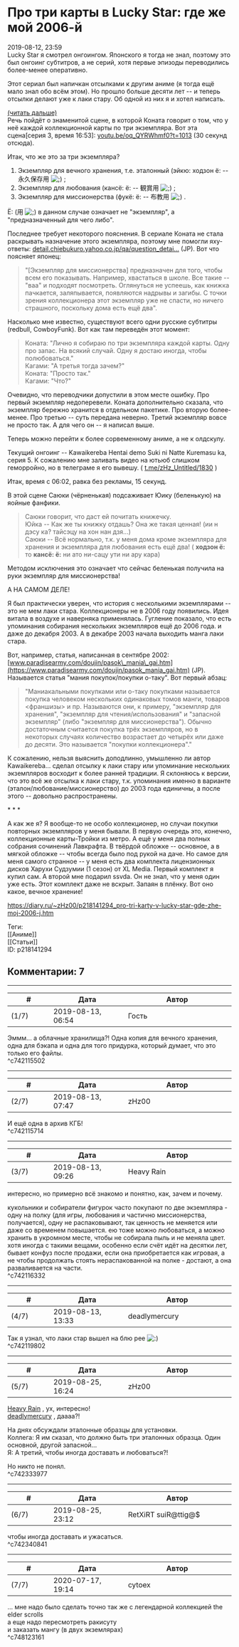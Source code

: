 Про три карты в Lucky Star: где же мой 2006-й
=============================================

  
2019-08-12, 23:59  
 Lucky Star я смотрел онгоингом. Японского я тогда не знал, поэтому это был онгоинг субтитров, а не серий, хотя первые эпизоды переводились более-менее оперативно.   
   
 Этот сериал был напичкан отсылками к другим аниме (я тогда ещё мало знал обо всём этом). Но прошло больше десяти лет -- и теперь отсылки делают уже к лаки стару. Об одной из них я и хотел написать.   
   
  [(читать дальше)](https://zHz00.diary.ru/p218141294.htm?index=1#linkmore218141294m1)      
 Речь пойдёт о знаменитой сцене, в которой Коната говорит о том, что у неё каждой коллекционной карты по три экземпляра. Вот эта сцена[серия 3, время 16:53]:  [youtu.be/oq\_QYRWhmf0?t=1013](https://youtu.be/oq_QYRWhmf0?t=1013)  (30 секунд отсюда).   
   
 Итак, что же это за три экземпляра?   
   
 1. Экземпляр для вечного хранения, т.е. эталонный (эйкю: ходзон ё: -- 永久保存用 ![;)](http://static.diary.ru/picture/1136.gif) ;   
 2. Экземпляр для любования (кансё: ё: -- 観賞用 ![;)](http://static.diary.ru/picture/1136.gif) ;   
 3. Экземпляр для миссионерства (фукё: ё: -- 布教用 ![;)](http://static.diary.ru/picture/1136.gif) .   
   
  Ё: (用 ![;)](http://static.diary.ru/picture/1136.gif) в данном случае означает не "экземпляр", а "предназначенный для чего либо".    
   
 Последнее требует некоторого пояснения. В сериале Коната не стала раскрывать назначение этого экземпляра, поэтому мне помогли яху-ответы:  [detail.chiebukuro.yahoo.co.jp/qa/question\_detai...](https://detail.chiebukuro.yahoo.co.jp/qa/question_detail/q1112037841)  (JP). Вот что поясняет японец:   
   
 
>  "[Экземпляр для миссионерства] предназначен для того, чтобы всем его показывать. Например, хвастаться в школе. Все такие -- "ваа" и подходят посмотреть. Оглянуться не успеешь, как книжка пачкается, заляпывается, появляются надрывы и загибы. С точки зрения коллекционера этот экземпляр уже не спасти, но ничего страшного, поскольку дома есть ещё два". 

   
 Насколько мне известно, существуют всего одни русские субтитры (redbull, CowboyFunk). Вот как там переведён этот момент:   
   
 
>  Коната: "Лично я собираю по три экземпляра каждой карты. Одну про запас. На всякий случай. Одну я достаю иногда, чтобы полюбоваться."   
>  Кагами: "А третья тогда зачем?"   
>  Коната: "Просто так."   
>  Кагами: "Что?" 

   
 Очевидно, что переводчики допустили в этом месте ошибку. Про первый экземпляр недоперевели. Коната дополнительно сказала, что экземпляр бережно хранится в отдельном пакетике. Про вторую более-менее. Про третью -- суть передана неверно. Третий экземпляр вовсе не просто так. А для чего он -- я написал выше.   
   
 Теперь можно перейти к более сорвеменному аниме, а не к олдскулу.   
   
 Текущий онгоинг -- Kawaikereba Hentai demo Suki ni Natte Kuremasu ka, серия 5. К сожалению мне заливать видео на ютьюб слишком геморройно, но в телеграме я его вывешу. (  [t.me/zHz\_Untitled/1830](https://t.me/zHz_Untitled/1830)  )   
   
 Итак, время с 06:02, равка без рекламы, 15 секунд.   
   
 В этой сцене Саюки (чёрненькая) подсаживает Юику (беленькую) на яойные фанфики.   
   
 
>  Саюки говорит, что даст ей почитать книжечку.   
>  Юйка -- Как же ты книжку отдашь? Она же такая ценная! (ии н дэсу ка? тайсэцу на хон нан дзя...)   
>  Саюки -- Всё нормально, т.к. у меня дома кроме экземпляра для хранения и экземпляра для любования есть ещё два! (  **ходзон ё:**  то  **кансё: ё:**  ни ато ни-сацу ути ни ару кара) 

   
 Методом исключения это означает что сейчас беленькая получила на руки экземпляр для миссионерства!   
   
 А НА САМОМ ДЕЛЕ!   
   
 Я был практически уверен, что история с несколькими экземплярами -- это не мем лаки стара. Коллекционеры не в 2006 году появились. Идея витала в воздухе и наверняка применялась. Гугление показало, что есть упоминания собирания нескольких экземпляров ещё до 2006 года. и даже до декабря 2003. А в декабре 2003 начала выходить манга лаки стара.   
   
 Вот, например, статья, написанная в сентябре 2002:  [www.paradisearmy.com/doujin/pasok\_mania\_gai.htm](https://www.paradisearmy.com/doujin/pasok_mania_gai.htm)  (JP). Называется статья "мания покупок/покупки о-таку". Вот первый абзац:   
   
 
>  "Маниакальными покупками или о-таку покупками называется покупка человеком нескольких одинаковых томов манги, товаров <франшизы> и пр. Называются они, к примеру, "экземпляр для хранения", "экземпляр для чтения/использования" и "запасной экземпляр" (либо "экземпляр для миссионерства"). Обычно достаточным считается покупка трёх экземпляров, но в некоторых случаях количество возрастает до четырёх или даже до десяти. Это называется "покупки коллекционера"." 

   
 К сожалению, нельзя выяснить доподлинно, умышленно ли автор Kawaikereba... сделал отсылку к лаки стару или упоминание нескольких экземпляров восходит к более ранней традиции. Я склоняюсь к версии, что это всё же отсылка к лаки стару, т.к. упоминания именно в варианте (эталон/любование/миссионерство) до 2003 года единичны, а после этого -- довольно распространены.   
   
 \* \* \*   
   
 А как же я? Я вообще-то не особо коллекционер, но случаи покупки повторных экземпляров у меня бывали. В первую очередь это, конечно, коллекционные карты-Тройки из метро. А ещё у меня два полных собрания сочинений Лавкрафта. В твёрдой обложке -- основное, а в мягкой обложке -- чтобы всегда было под рукой на даче. Но самое для меня самого странное -- у меня есть два комплекта лицензионных дисков Харухи Судзумии (1 сезон) от XL Media. Первый комплект я купил сам. А второй мне подарил ssvda. Он не знал, что у меня один уже есть. Этот комплект даже не вскрыт. Запаян в плёнку. Вот оно какое, вечное хранение!     
  
<https://diary.ru/~zHz00/p218141294_pro-tri-karty-v-lucky-star-gde-zhe-moj-2006-j.htm>  
  
Теги:  
[[Аниме]]  
[[Статьи]]  
ID: p218141294  


Комментарии: 7
--------------

  


---



|         #         |              Дата              |                     Автор                     |           ID           |
| --- | --- | --- | --- |
| (1/7) | 2019-08-13, 06:54 | Гость | c742115502 |

  
 Эммм... а облачные хранилища?! Одна копия для вечного хранения, одна для бэкапа и одна для того придурка, который думает, что это только его файлы.   
 ^c742115502

---



|         #         |              Дата              |                     Автор                     |           ID           |
| --- | --- | --- | --- |
| (2/7) | 2019-08-13, 07:47 | zHz00 | c742115714 |

  
 И ещё одна в архив КГБ!   
 ^c742115714

---



|         #         |              Дата              |                     Автор                     |           ID           |
| --- | --- | --- | --- |
| (3/7) | 2019-08-13, 09:26 | Heavy Rain | c742116332 |

  
 интересно, но примерно всё знакомо и понятно, как, зачем и почему.   
   
 кукольники и собиратели фигурок часто покупают по две экземпляра - одну на полку (для игры, любования и частично миссионерства, получается), одну не распаковывают, так ценность не меняется или даже со временем повышается. ею тоже можно любоваться, а можно хранить в укромном месте, чтобы не собирала пыль и не меняла цвет. хотя иногда с такими вещами, особенно если счёт идёт на десятки лет, бывает конфуз после продажи, если она приобретается как игровая, а не чтобы продолжать стоять нераспакованной на полке - достают, а она разваливается на части.   
 ^c742116332

---



|         #         |              Дата              |                     Автор                     |           ID           |
| --- | --- | --- | --- |
| (4/7) | 2019-08-13, 13:33 | deadlymercury | c742119802 |

  
 Так я узнал, что лаки стар вышел на блю рее ![:)](http://static.diary.ru/picture/3.gif)   
 ^c742119802

---



|         #         |              Дата              |                     Автор                     |           ID           |
| --- | --- | --- | --- |
| (5/7) | 2019-08-25, 16:24 | zHz00 | c742333977 |

  
  [Heavy Rain](http://kogacz.diary.ru "dear j ournal")  , ух, интересно!   
  [deadlymercury](http://crazysupp.diary.ru "Записки безумного саппорта")  , даааа?!   
   
 На днях обсуждали эталонные образцы для установки.   
 Коллега: Я им сказал, что должно быть три эталонных образца. Один основной, другой запасной...   
 Я: А третий, чтобы иногда доставать и любоваться?!   
   
 Но никто не понял.   
 ^c742333977

---



|         #         |              Дата              |                     Автор                     |           ID           |
| --- | --- | --- | --- |
| (6/7) | 2019-08-25, 23:12 | RetXiRT suiR@ttig@$ | c742340841 |

  
   чтобы иногда доставать и  ужасаться.    
 ^c742340841

---



|         #         |              Дата              |                     Автор                     |           ID           |
| --- | --- | --- | --- |
| (7/7) | 2020-07-17, 19:14 | cytoex | c748123161 |

  
 ... мне надо было сделать точно так же с легендарной коллекцией the elder scrolls   
 а еще надо пересмотреть ракисуту   
 и заказать мангу (в двух экземлярах)   
 ^c748123161